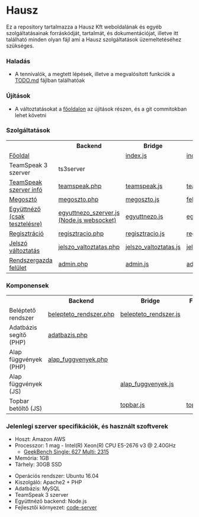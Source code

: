 # Hausz

Ez a repository tartalmazza a Hausz Kft weboldalának és egyéb szolgáltatásainak forráskódját, tartalmát, és dokumentációjat, illetve itt található minden olyan fájl ami a Hausz szolgáltatások üzemeltetéséhez szükséges.

### Haladás

* A tennivalók, a megtett lépések, illetve a megvalósított funkciók a [TODO.md](TODO.md) fájlban találhatóak

### Újítások

* A változtatásokat a [főoldalon](https://hausz.stream/) az újítások részen, és a git commitokban lehet követni

### Szolgáltatások

<table>
    <tr>
        <th></th>
        <th>Backend</th>
        <th>Bridge</th>
        <th>Frontend</th>
        <th>Dokumentáció</th>
    </tr>
    <tr>
        <td><a href="https://hausz.stream/teamspeak/">Főoldal</a></td>
        <td></td>
        <td><a href="index.js">index.js</a></td>
        <td><a href="index.html">index.html</a></td>
        <td></td>
    </tr>
    <tr>
        <td>TeamSpeak 3 szerver</td>
        <td>ts3server</td>
        <td></td>
        <td></td>
        <td><a href="dokumentáció/teamspeak/leírás.txt">leírás.txt</a></td>
    </tr>
    <tr>
        <td><a href="https://hausz.stream/teamspeak/">TeamSpeak szerver infó</a></td>
        <td><a href="megoszto/teamspeak.php">teamspeak.php</a></td>
        <td><a href="megoszto/teamspeak.js">teamspeak.js</a></td>
        <td><a href="megoszto/teamspeak.html">teamspeak.html</a></td>
        <td></td>
    </tr>
    <tr>
        <td><a href="https://hausz.stream/megoszto/">Megosztó</a></td>
        <td><a href="megoszto/megoszto.php">megoszto.php</a></td>
        <td><a href="megoszto/megoszto.js">megoszto.js</a></td>
        <td><a href="megoszto/feltoltes.html">feltoltes.html</a></td>
        <td><a href="dokumentáció/megosztó/leírás.txt">leírás.txt</a></td>
    </tr>
    <tr>
        <td><a href="https://hausz.stream/egyuttnezo/">Együttnéző (csak tesztelésre)</a></td>
        <td><a href="egyuttnezo/egyuttnezo_szerver.js">egyuttnezo_szerver.js<br>(Node.js websocket)</a></td>
        <td><a href="egyuttnezo/egyuttnezo.js">egyuttnezo.js</a></td>
        <td><a href="egyuttnezo/egyuttnezo.html">egyuttnezo.html</a></td>
        <td><a href="dokumentáció/együttnéző/leírás.txt">leírás.txt</a></td>
    </tr>
    <tr>
        <td><a href="https://hausz.stream/include/regisztracio.html">Regisztráció</a></td>
        <td><a href="include/regisztracio.php">regisztracio.php</a></td>
        <td><a href="include/regisztracio.js">regisztracio.js</a></td>
        <td><a href="include/regisztracio.html">regisztracio.html</a></td>
        <td></td>
    </tr>
    <tr>
        <td><a href="https://hausz.stream/include/jelszo_valtoztatas.html">Jelszó változtatás</a></td>
        <td><a href="include/jelszo_valtoztatas.php">jelszo_valtoztatas.php</a></td>
        <td><a href="include/jelszo_valtoztatas.js">jelszo_valtoztatas.js</a></td>
        <td><a href="include/jelszo_valtoztatas.html">jelszo_valtoztatas.html</a></td>
        <td></td>
    </tr>
    <tr>
        <td><a href="https://hausz.stream/admin/">Rendszergazda felület</a></td>
        <td><a href="admin/admin.php">admin.php</a></td>
        <td><a href="admin/admin.js">admin.js</a></td>
        <td><a href="admin/admin.html">admin.html</a></td>
        <td></td>
    </tr>
</table>

### Komponensek

<table>
    <tr>
        <th></th>
        <th>Backend</th>
        <th>Bridge</th>
        <th>Frontend</th>
        <th>Dokumentáció</th>
    </tr>
    <tr>
        <td>Beléptető rendszer</td>
        <td><a href="include/belepteto_rendszer.php">belepteto_rendszer.php</a></td>
        <td><a href="include/belepteto_rendszer.js">belepteto_rendszer.js</a></td>
        <td></td>
        <td></td>
    </tr>
    <tr>
        <td>Adatbázis segítő (PHP)</td>
        <td><a href="include/adatbazis.php">adatbazis.php</a></td>
        <td></td>
        <td></td>
        <td></td>
    </tr>
    <tr>
        <td>Alap függvények (PHP)</td>
        <td><a href="include/alap_fuggvenyek.php">alap_fuggvenyek.php</a></td>
        <td></td>
        <td></td>
        <td></td>
    </tr>
    <tr>
        <td>Alap függvények (JS)</td>
        <td></td>
        <td><a href="include/alap_fuggvenyek.js">alap_fuggvenyek.js</a></td>
        <td></td>
        <td></td>
    </tr>
    <tr>
        <td>Topbar betöltő (JS)</td>
        <td></td>
        <td><a href="include/topbar.js">topbar.js</a></td>
        <td><a href="index/topbar.html">topbar.html</a></td>
        <td></td>
    </tr>
</table>

### Jelenlegi szerver specifikációk, és használt szoftverek

* Hoszt: Amazon AWS
* Processzor: 1 mag - Intel(R) Xeon(R) CPU E5-2676 v3 @ 2.40GHz
    * [GeekBench Single: 627 Multi: 2315](https://browser.geekbench.com/processors/intel-xeon-e5-2676-v3)
* Memória: 1GB
* Tárhely: 30GB SSD
> 
* Operációs rendszer: Ubuntu 16.04
* Kiszolgáló: Apache2 + PHP
* Adatbázis: MySQL
* TeamSpeak 3 szerver
* Együttnéző backend: Node.js
* Fejlesztői környezet: [code-server](https://github.com/coder/code-server)